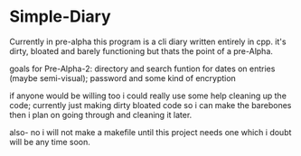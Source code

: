 # Simple-Diary
Currently in pre-alpha this program is a cli diary written entirely in cpp.
it's dirty, bloated and barely functioning but thats the point of a pre-Alpha.

goals for Pre-Alpha-2:
directory and search funtion for dates on entries (maybe semi-visual);
password and some kind of encryption

if anyone would be willing too i could really use some help cleaning up the code; currently just making dirty bloated code so i can make the barebones then i plan on going through and cleaning it later. 

also- no i will not make a makefile until this project needs one which i doubt will be any time soon. 
